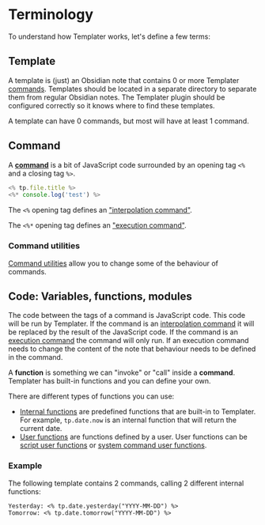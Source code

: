 # Terminology

To understand how Templater works, let's define a few terms:

## Template

A template is (just) an Obsidian note that contains 0 or more Templater [commands](#command). Templates should be located in a separate directory to separate them from regular Obsidian notes. The Templater plugin should be configured correctly so it knows where to find these templates.

A template can have 0 commands, but most will have at least 1 command.

## Command

A **[command](./commands/overview.md)** is a bit of JavaScript code surrounded by an opening tag `<%` and a closing tag `%>`.

```JavaScript
<% tp.file.title %>
<%* console.log('test') %>
```

The `<%` opening tag defines an ["interpolation command"](./commands/interpolation-command.md). 

The `<%*` opening tag defines an ["execution command"](./commands/execution-command.md). 

### Command utilities

[Command utilities](./commands/utilities.md) allow you to change some of the behaviour of commands.

## Code: Variables, functions, modules

The code between the tags of a command is JavaScript code. This code will be run by Templater. If the command is an [interpolation command](./commands/interpolation-command.md) it will be replaced by the result of the JavaScript code. If the command is an [execution command](./commands/execution-command.md) the command will only run. If an execution command needs to change the content of the note that behaviour needs to be defined in the command.








A **function** is something we can "invoke" or "call" inside a **command**. Templater has built-in functions and you can define your own.


There are different types of functions you can use:

- [Internal functions](./internal-functions/overview.md) are predefined functions that are built-in to Templater. For example, `tp.date.now` is an internal function that will return the current date.
- [User functions](./user-functions/overview.md) are functions defined by a user. User functions can be [script user functions](./user-functions/script-user-functions.md) or [system command user functions](./user-functions/system-user-functions.md).

### Example

The following template contains 2 commands, calling 2 different internal functions:

```
Yesterday: <% tp.date.yesterday("YYYY-MM-DD") %>
Tomorrow: <% tp.date.tomorrow("YYYY-MM-DD") %>
```


